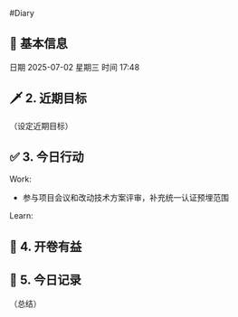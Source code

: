 #Diary 
## 🔞 基本信息
日期 2025-07-02 星期三
时间 17:48

## 🗡 2. 近期目标
（设定近期目标）

## ✅ 3. 今日行动
Work:
* 参与项目会议和改动技术方案评审，补充统一认证预埋范围

Learn:

## 📘 4. 开卷有益

## 📝 5. 今日记录
（总结）
